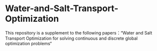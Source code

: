# Water-and-Salt-Transport-Optimization
This repository is a supplement to the following papers：“Water and Salt Transport Optimization for solving continuous and discrete global optimization problems“

